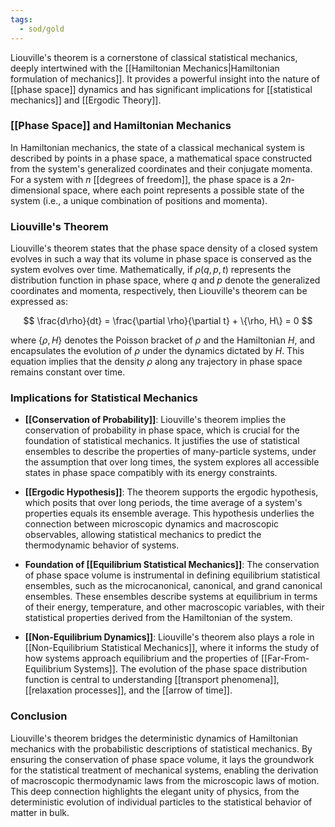 ```yaml
---
tags:
  - sod/gold
---
```


Liouville's theorem is a cornerstone of classical statistical mechanics, deeply intertwined with the [[Hamiltonian Mechanics|Hamiltonian formulation of mechanics]]. It provides a powerful insight into the nature of [[phase space]] dynamics and has significant implications for [[statistical mechanics]] and [[Ergodic Theory]].

### [[Phase Space]] and Hamiltonian Mechanics

In Hamiltonian mechanics, the state of a classical mechanical system is described by points in a phase space, a mathematical space constructed from the system's generalized coordinates and their conjugate momenta. For a system with $n$ [[degrees of freedom]], the phase space is a $2n$-dimensional space, where each point represents a possible state of the system (i.e., a unique combination of positions and momenta).

### Liouville's Theorem

Liouville's theorem states that the phase space density of a closed system evolves in such a way that its volume in phase space is conserved as the system evolves over time. Mathematically, if $\rho(q,p,t)$ represents the distribution function in phase space, where $q$ and $p$ denote the generalized coordinates and momenta, respectively, then Liouville's theorem can be expressed as:

$$
\frac{d\rho}{dt} = \frac{\partial \rho}{\partial t} + \{\rho, H\} = 0
$$

where $\{\rho, H\}$ denotes the Poisson bracket of $\rho$ and the Hamiltonian $H$, and encapsulates the evolution of $\rho$ under the dynamics dictated by $H$. This equation implies that the density $\rho$ along any trajectory in phase space remains constant over time.

### Implications for Statistical Mechanics

- **[[Conservation of Probability]]**: Liouville's theorem implies the conservation of probability in phase space, which is crucial for the foundation of statistical mechanics. It justifies the use of statistical ensembles to describe the properties of many-particle systems, under the assumption that over long times, the system explores all accessible states in phase space compatibly with its energy constraints.

- **[[Ergodic Hypothesis]]**: The theorem supports the ergodic hypothesis, which posits that over long periods, the time average of a system's properties equals its ensemble average. This hypothesis underlies the connection between microscopic dynamics and macroscopic observables, allowing statistical mechanics to predict the thermodynamic behavior of systems.

- **Foundation of [[Equilibrium Statistical Mechanics]]**: The conservation of phase space volume is instrumental in defining equilibrium statistical ensembles, such as the microcanonical, canonical, and grand canonical ensembles. These ensembles describe systems at equilibrium in terms of their energy, temperature, and other macroscopic variables, with their statistical properties derived from the Hamiltonian of the system.

- **[[Non-Equilibrium Dynamics]]**: Liouville's theorem also plays a role in [[Non-Equilibrium Statistical Mechanics]], where it informs the study of how systems approach equilibrium and the properties of [[Far-From-Equilibrium Systems]]. The evolution of the phase space distribution function is central to understanding [[transport phenomena]], [[relaxation processes]], and the [[arrow of time]].

### Conclusion

Liouville's theorem bridges the deterministic dynamics of Hamiltonian mechanics with the probabilistic descriptions of statistical mechanics. By ensuring the conservation of phase space volume, it lays the groundwork for the statistical treatment of mechanical systems, enabling the derivation of macroscopic thermodynamic laws from the microscopic laws of motion. This deep connection highlights the elegant unity of physics, from the deterministic evolution of individual particles to the statistical behavior of matter in bulk.
